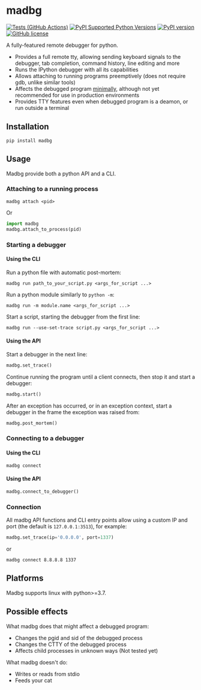 # madbg
[![Tests (GitHub Actions)](https://github.com/kmaork/madbg/workflows/Tests/badge.svg)](https://github.com/kmaork/madbg)
[![PyPI Supported Python Versions](https://img.shields.io/pypi/pyversions/madbg.svg)](https://pypi.python.org/pypi/madbg/)
[![PyPI version](https://badge.fury.io/py/madbg.svg)](https://badge.fury.io/py/madbg)
[![GitHub license](https://img.shields.io/github/license/kmaork/madbg)](https://github.com/kmaork/madbg/blob/master/LICENSE.txt)

A fully-featured remote debugger for python.

- Provides a full remote tty, allowing sending keyboard signals to the debugger,
tab completion, command history, line editing and more
- Runs the IPython debugger with all its capabilities
- Allows attaching to running programs preemptively (does not require gdb, unlike similar tools)
- Affects the debugged program [minimally](#possible-effects), although not yet recommended for use in production environments
- Provides TTY features even when debugged program is a deamon, or run outside a terminal

## Installation
```
pip install madbg
```

## Usage
Madbg provide both a python API and a CLI.

### Attaching to a running process
```
madbg attach <pid>
```
Or
```python
import madbg
madbg.attach_to_process(pid)
```

### Starting a debugger
#### Using the CLI
Run a python file with automatic post-mortem:
```
madbg run path_to_your_script.py <args_for_script ...>
```
Run a python module similarly to `python -m`:
```
madbg run -m module.name <args_for_script ...>
```
Start a script, starting the debugger from the first line: 
```
madbg run --use-set-trace script.py <args_for_script ...>
```

#### Using the API
Start a debugger in the next line:
```python
madbg.set_trace()
```
Continue running the program until a client connects, then stop it and start a debugger:
```python
madbg.start()
```
After an exception has occurred, or in an exception context, start a debugger in the frame the exception was raised from:
```python
madbg.post_mortem()
```

### Connecting to a debugger
#### Using the CLI
```
madbg connect
```

#### Using the API
```python
madbg.connect_to_debugger()
```

### Connection
All madbg API functions and CLI entry points allow using a custom IP and port (the default is `127.0.0.1:3513`), for example:

```python
madbg.set_trace(ip='0.0.0.0', port=1337)
```
or
```
madbg connect 8.8.8.8 1337
```
## Platforms

Madbg supports linux with python>=3.7.

## Possible effects

What madbg does that might affect a debugged program:
- Changes the pgid and sid of the debugged process
- Changes the CTTY of the debugged process
- Affects child processes in unknown ways (Not tested yet)

What madbg doesn't do:
- Writes or reads from stdio
- Feeds your cat
